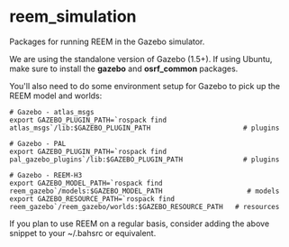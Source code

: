 reem_simulation
===============

Packages for running REEM in the Gazebo simulator.

We are using the standalone version of Gazebo (1.5+). If using Ubuntu, make sure to install the **gazebo** and **osrf_common** packages.

You'll also need to do some environment setup for Gazebo to pick up the REEM model and worlds:

```
# Gazebo - atlas_msgs
export GAZEBO_PLUGIN_PATH=`rospack find atlas_msgs`/lib:$GAZEBO_PLUGIN_PATH                       # plugins

# Gazebo - PAL
export GAZEBO_PLUGIN_PATH=`rospack find pal_gazebo_plugins`/lib:$GAZEBO_PLUGIN_PATH               # plugins

# Gazebo - REEM-H3
export GAZEBO_MODEL_PATH=`rospack find reem_gazebo`/models:$GAZEBO_MODEL_PATH                     # models
export GAZEBO_RESOURCE_PATH=`rospack find reem_gazebo`/reem_gazebo/worlds:$GAZEBO_RESOURCE_PATH   # resources
```

If you plan to use REEM on a regular basis, consider adding the above snippet to your ~/.bahsrc or equivalent.
